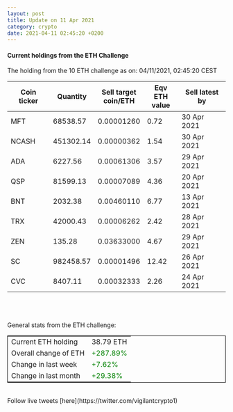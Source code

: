 ```yaml
---
layout: post
title: Update on 11 Apr 2021
category: crypto
date: 2021-04-11 02:45:20 +0200
---
```

<!-- Global site tag (gtag.js) - Google Analytics -->
<script async src="https://www.googletagmanager.com/gtag/js?id=UA-103831149-5"></script>
<script>
  window.dataLayer = window.dataLayer || [];
  function gtag(){dataLayer.push(arguments);}
  gtag('js', new Date());

  gtag('config', 'UA-103831149-5');
</script>


#### Current holdings from the ETH Challenge

The holding from the 10 ETH challenge as on: 04/11/2021, 02:45:20 CEST

|Coin ticker|Quantity|Sell target<br>coin/ETH|Eqv ETH<br>value|Sell latest by|
|-----------|--------|-----------|-----------|--------------|
MFT|68538.57|  0.00001260|0.72|30 Apr 2021|
NCASH|451302.14|  0.00000362|1.54|30 Apr 2021|
ADA|6227.56|  0.00061306|3.57|29 Apr 2021|
QSP|81599.13|  0.00007089|4.36|20 Apr 2021|
BNT|2032.38|  0.00460110|6.77|13 Apr 2021|
TRX|42000.43|  0.00006262|2.42|28 Apr 2021|
ZEN|135.28|  0.03633000|4.67|29 Apr 2021|
SC|982458.57|  0.00001496|12.42|26 Apr 2021|
CVC|8407.11|  0.00032333|2.26|24 Apr 2021|

<br>
<br>
<br>
General stats from the ETH challenge:

<table style="border:1px solid black;margin-left:auto;margin-right:auto;">
	<tbody>
	<tr>
		<td>Current ETH holding</td>
		<td>     38.79 ETH</td>
	</tr>
	<tr>
		<td>Overall change of ETH</td>
		<td><font color="green">+287.89%</font></td>
	</tr>
	<tr>
		<td>Change in last week</td>
		<td><font color="green">+7.62%</font></td>
	</tr>
	<tr>
		<td>Change in last month</td>
		<td><font color="green">+29.38%</font></td>
	</tr>
	</tbody>
</table>

<br>
Follow live tweets [here](https://twitter.com/vigilantcrypto1)
<br>
<br>